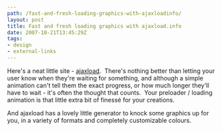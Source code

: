 ```yaml
---
path: /fast-and-fresh-loading-graphics-with-ajaxloadinfo/
layout: post
title: Fast and fresh loading graphics with ajaxload.info
date: 2007-10-21T13:45:29Z
tags:
- design
- external-links
---
```


<p align="left">Here's a neat little site - <a title="Open link in a new window" href="http://www.ajaxload.info/" target="_blank">ajaxload</a>.  There's nothing better than letting your user know when they're waiting for something, and although a simple animation can't tell them the exact progress, or how much longer they'll have to wait - it's often the thought that counts.  Your preloader / loading animation is that little extra bit of finessé for your creations.</p>
<p align="left">And ajaxload has a lovely little generator to knock some graphics up for you, in a variety of formats and completely customizable colours.</p>
<p align="center"><img src="/content/images/2007/10/ajax-loader3.gif" alt="" /> <img src="/content/images/2007/10/ajax-loader4.gif" alt="" /> <img src="/content/images/2007/10/ajax-loader.gif" alt="" /></p>